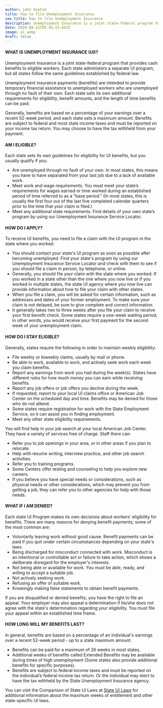 ```yaml
---
author: john hashim
title: how to file Unemployment Insurance 
seo_title: how to file Unemployment Insurance 
description: Unemployment Insurance is a joint state-federal program that provides cash benefits to eligible workers. Each state administers a separate UI program, but all states follow the same guidelines established by federal law.
date: 2024-08-21T05:45:23.641Z
image: ui.webp
draft: false
---
```


#### WHAT IS UNEMPLOYMENT INSURANCE (UI)?

Unemployment Insurance is a joint state-federal program that provides cash benefits to eligible workers. Each state administers a separate UI program, but all states follow the same guidelines established by federal law.

Unemployment insurance payments (benefits) are intended to provide temporary financial assistance to unemployed workers who are unemployed through no fault of their own. Each state sets its own additional requirements for eligibility, benefit amounts, and the length of time benefits can be paid.

Generally, benefits are based on a percentage of your earnings over a recent 52-week period, and each state sets a maximum amount. Benefits are subject to federal and most state income taxes and must be reported on your income tax return. You may choose to have the tax withheld from your payment.

#### AM I ELIGIBLE?

Each state sets its own guidelines for eligibility for UI benefits, but you usually qualify if you:

- Are unemployed through no fault of your own. In most states, this means you have to have separated from your last job due to a lack of available work.
- Meet work and wage requirements. You must meet your state’s requirements for wages earned or time worked during an established period of time referred to as a "base period." (In most states, this is usually the first four out of the last five completed calendar quarters prior to the time that your claim is filed.)
- Meet any additional state requirements. Find details of your own state’s program by using our Unemployment Insurance Service Locator.

#### HOW DO I APPLY?

To receive UI benefits, you need to file a claim with the UI program in the state where you worked.

- You should contact your state's UI program as soon as possible after becoming unemployed. Find your state's program by using our Unemployment Insurance Service Locator and check with them to see if you should file a claim in person, by telephone, or online.
- Generally, you should file your claim with the state where you worked. If you worked in a state other than the one where you now live or if you worked in multiple states, the state UI agency where you now live can provide information about how to file your claim with other states.
- When you file a claim, you will be asked for certain information, such as addresses and dates of your former employment. To make sure your claim is not delayed, be sure to give complete and correct information.
- It generally takes two to three weeks after you file your claim to receive your first benefit check. Some states require a one-week waiting period; in other words, you would receive your first payment for the second week of your unemployment claim.

#### HOW DO I STAY ELIGIBLE?

Generally, states require the following in order to maintain weekly eligibility:

- File weekly or biweekly claims, usually by mail or phone.
- Be able to work, available to work, and actively seek work each week you claim benefits.
- Report any earnings from work you had during the week(s). States have different rules for how much money you can earn while receiving benefits.
- Report any job offers or job offers you decline during the week.
- If requested, report to your local UI claims office or American Job Center on the scheduled day and time. Benefits may be denied for those who do not attend.
- Some states require registration for work with the State Employment Service, so it can assist you in finding employment.
- Meet any other state eligibility requirements.

You will find help in your job search at your local American Job Center. They have a variety of services free of charge. Staff there can:

- Refer you to job openings in your area, or in other areas if you plan to relocate.
- Help with resume writing, interview practice, and other job search activities.
- Refer you to training programs.
- Some Centers offer testing and counseling to help you explore new careers.
- If you believe you have special needs or considerations, such as physical needs or other considerations, which may prevent you from getting a job, they can refer you to other agencies for help with those needs.

#### WHAT IF I AM DENIED?

Each state UI Program makes its own decisions about workers’ eligibility for benefits. There are many reasons for denying benefit payments; some of the most common are:

- Voluntarily leaving work without good cause. Benefit payments can be paid if you quit under certain circumstances depending on your state's laws.
- Being discharged for misconduct connected with work. Misconduct is an intentional or controllable act or failure to take action, which shows a deliberate disregard for the employer's interests.
- Not being able or available for work. You must be able, ready, and willing to accept a suitable job.
- Not actively seeking work.
- Refusing an offer of suitable work.
- Knowingly making false statements to obtain benefit payments.

If you are disqualified or denied benefits, you have the right to file an appeal. Your employer may also appeal a determination if he/she does not agree with the state's determination regarding your eligibility. You must file your appeal within an established time frame.

#### HOW LONG WILL MY BENEFITS LAST?

In general, benefits are based on a percentage of an individual's earnings over a recent 52-week period - up to a state maximum amount.

- Benefits can be paid for a maximum of 26 weeks in most states.
- Additional weeks of benefits called Extended Benefits may be available during times of high unemployment (Some states also provide additional benefits for specific purposes).
- Benefits are subject to federal income taxes and must be reported on the individual’s federal income tax return. Or the individual may elect to have the tax withheld by the State Unemployment Insurance agency.

You can visit the Comparison of State UI Laws at [State UI Laws](https://oui.doleta.gov/unemploy/statelaws.asp#Statelaw) for additional information about the maximum weeks of entitlement and other state-specific UI laws.
